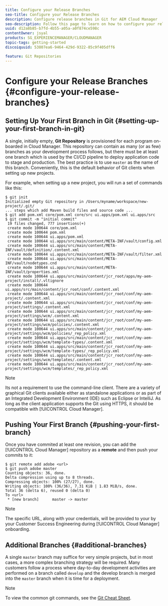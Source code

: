 ```yaml
---
title: Configure your Release Branches
seo-title: Configure your Release Branches
description: Configure release branches in Git for AEM Cloud Manager
seo-description: Follow this page to learn on how to configure your release branches in git.
uuid: d12a8b85-b7fd-4b55-a05a-a0f874ce598c
contentOwner: jsyal
products: SG_EXPERIENCEMANAGER/CLOUDMANAGER
topic-tags: getting-started
discoiquuid: 53807ea6-9464-429d-9322-85c9f405dff6

feature: Git Repositories
---
```


# Configure your Release Branches {#configure-your-release-branches}

## Setting Up Your First Branch in Git {#setting-up-your-first-branch-in-git}

A single, initially empty, **Git Repository** is provisioned for each program on-boarded in Cloud Manager. This repository can contain as many (or as few) branches as your development process follows, but there must be at least one branch which is used by the CI/CD pipeline to deploy application code to stage and production. The best practice is to use `master` as the name of this branch. Conveniently, this is the default behavior of Git clients when setting up new projects.

For example, when setting up a new project, you will run a set of commands like this:

```shell
$ git init
Initialized empty Git repository in /Users/myname/workspace/new-project/.git/
... steps which add Maven build files and source code ...
$ git add pom.xml core/pom.xml core/src ui.apps/pom.xml ui.apps/src
$ git commit -m "initial commit"
 19 files changed, 777 insertions(+)
 create mode 100644 core/pom.xml
 create mode 100644 pom.xml
 create mode 100644 ui.apps/pom.xml
 create mode 100644 ui.apps/src/main/content/META-INF/vault/config.xml
 create mode 100644 ui.apps/src/main/content/META-INF/vault/definition/.content.xml
 create mode 100644 ui.apps/src/main/content/META-INF/vault/filter.xml
 create mode 100644 ui.apps/src/main/content/META-INF/vault/nodetypes.cnd
 create mode 100644 ui.apps/src/main/content/META-INF/vault/properties.xml
 create mode 100644 ui.apps/src/main/content/jcr_root/apps/my-aem-project/install/.vltignore
 create mode 100644 ui.apps/src/main/content/jcr_root/conf/.content.xml
 create mode 100644 ui.apps/src/main/content/jcr_root/conf/my-aem-project/.content.xml
 create mode 100644 ui.apps/src/main/content/jcr_root/conf/my-aem-project/settings/.content.xml
 create mode 100644 ui.apps/src/main/content/jcr_root/conf/my-aem-project/settings/wcm/.content.xml
 create mode 100644 ui.apps/src/main/content/jcr_root/conf/my-aem-project/settings/wcm/policies/.content.xml
 create mode 100644 ui.apps/src/main/content/jcr_root/conf/my-aem-project/settings/wcm/policies/_rep_policy.xml
 create mode 100644 ui.apps/src/main/content/jcr_root/conf/my-aem-project/settings/wcm/template-types/.content.xml
 create mode 100644 ui.apps/src/main/content/jcr_root/conf/my-aem-project/settings/wcm/template-types/_rep_policy.xml
 create mode 100644 ui.apps/src/main/content/jcr_root/conf/my-aem-project/settings/wcm/templates/.content.xml
 create mode 100644 ui.apps/src/main/content/jcr_root/conf/my-aem-project/settings/wcm/templates/_rep_policy.xml
```

>[!NOTE]
>
>Its not a requirement to use the command-line client. There are a variety of graphical Git clients available either as standalone applications or as part of an Integrated Development Environment (IDE) such as Eclipse or IntelliJ. As long as the client application supports the Git using HTTPS, it should be compatible with [!UICONTROL Cloud Manager].

## Pushing Your First Branch {#pushing-your-first-branch}

Once you have commited at least one revision, you can add the [!UICONTROL Cloud Manager] repository as a **remote** and then push your commits to it:

```shell
$ git remote add adobe <url>
$ git push adobe master
Counting objects: 36, done.
Delta compression using up to 8 threads.
Compressing objects: 100% (27/27), done.
Writing objects: 100% (36/36), 7.31 KiB | 1.83 MiB/s, done.
Total 36 (delta 6), reused 0 (delta 0)
To <url>
 * [new branch]      master -> master
```

>[!NOTE]
>
>The specific URL, along with your credentials, will be provided to your by your Customer Success Engineering during [!UICONTROL Cloud Manager] onboarding.

## Additional Branches {#additional-branches}

A single `master` branch may suffice for very simple projects, but in most cases, a more complex branching strategy will be required. Many customers follow a process where day-to-day development activities are performed on a branch called `develop` and the develop branch is merged into the `master` branch when it is time for a deployment.

>[!NOTE]
>
>To view the common git commands, see the [Git Cheat Sheet](https://github.github.com/training-kit/downloads/github-git-cheat-sheet).

